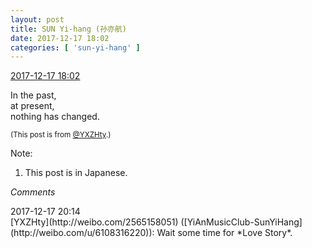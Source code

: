 ```yaml
---
layout: post
title: SUN Yi-hang (孙亦航)
date: 2017-12-17 18:02
categories: [ 'sun-yi-hang' ]
---
```


<div class="weibo-info">
  <a href="https://weibo.com/2565158051/FA5os6fLP">2017-12-17 18:02</a>
</div>

In the past,  
at present,  
nothing has changed.

<!-- more -->

<small>(This post is from [@YXZHty](http://weibo.com/2565158051).)</small>

Note:
1. This post is in Japanese.

*Comments*

<div class="weibo-info">2017-12-17 20:14</div>
[YXZHty](http://weibo.com/2565158051) ([YiAnMusicClub-SunYiHang](http://weibo.com/u/6108316220)): Wait some time for *Love Story*.
